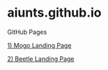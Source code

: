# aiunts.github.io
GitHub Pages

<p><a href="https://aiunts.github.io/Mogo">1) Mogo Landing Page</a></p>
<p><a href="https://aiunts.github.io/Beetle">2) Beetle Landing Page</a></p>
